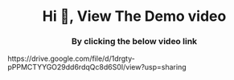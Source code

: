 <h1 align="center">Hi 👋, View The Demo video</h1>
<h3 align="center">By clicking the below video link</h3>
https://drive.google.com/file/d/1drgty-pPPMCTYYGO29dd6rdqQc8d6S0I/view?usp=sharing
